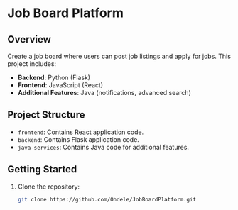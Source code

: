 # Job Board Platform

## Overview
Create a job board where users can post job listings and apply for jobs. This project includes:
- **Backend**: Python (Flask)
- **Frontend**: JavaScript (React)
- **Additional Features**: Java (notifications, advanced search)

## Project Structure
- `frontend`: Contains React application code.
- `backend`: Contains Flask application code.
- `java-services`: Contains Java code for additional features.

## Getting Started
1. Clone the repository:
   ```bash
   git clone https://github.com/Ohdele/JobBoardPlatform.git
